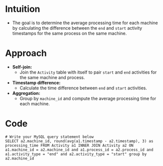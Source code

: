 # Intuition
- The goal is to determine the average processing time for each machine by calculating the difference between the `end` and `start` activity timestamps for the same process on the same machine.
<!-- Describe your first thoughts on how to solve this problem. -->

# Approach
- **Self-join:**
  - Join the `Activity` table with itself to pair `start` and `end` activities for the same machine and process.
- **Timestamp difference:**
  - Calculate the time difference between `end` and `start` activities.
- **Aggregation:**
  - Group by `machine_id` and compute the average processing time for each machine.

# Code
```
# Write your MySQL query statement below
SELECT a2.machine_id, round(avg(a1.timestamp - a2.timestamp), 3) as processing_time FROM Activity a1 INNER JOIN Activity a2 ON a1.machine_id = a2.machine_id and a1.process_id = a2.process_id and a1.activity_type = "end" and a2.activity_type = "start" group by a2.machine_id

```